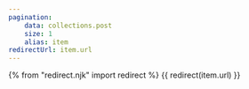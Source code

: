 ```yaml
---
pagination:
    data: collections.post
    size: 1
    alias: item
redirectUrl: item.url
---
```


{% from "redirect.njk" import redirect %}
{{ redirect(item.url) }}